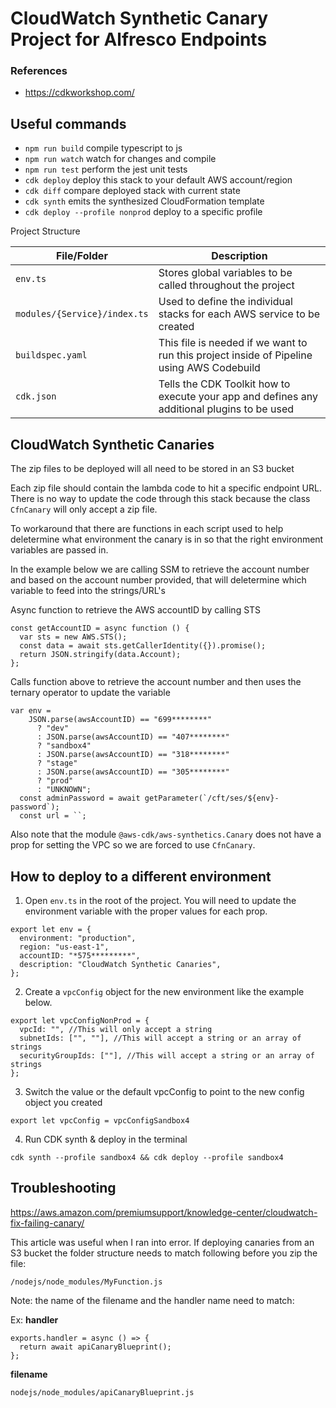 # CloudWatch Synthetic Canary Project for Alfresco Endpoints

### References

- https://cdkworkshop.com/

## Useful commands

- `npm run build` compile typescript to js
- `npm run watch` watch for changes and compile
- `npm run test` perform the jest unit tests
- `cdk deploy` deploy this stack to your default AWS account/region
- `cdk diff` compare deployed stack with current state
- `cdk synth` emits the synthesized CloudFormation template
- `cdk deploy --profile nonprod` deploy to a specific profile

Project Structure

| File/Folder                  | Description                                                                                 |
| ---------------------------- | ------------------------------------------------------------------------------------------- |
| `env.ts`                     | Stores global variables to be called throughout the project                                 |
| `modules/{Service}/index.ts` | Used to define the individual stacks for each AWS service to be created                     |
| `buildspec.yaml`             | This file is needed if we want to run this project inside of Pipeline using AWS Codebuild   |
| `cdk.json`                   | Tells the CDK Toolkit how to execute your app and defines any additional plugins to be used |

## CloudWatch Synthetic Canaries

The zip files to be deployed will all need to be stored in an S3 bucket

Each zip file should contain the lambda code to hit a specific endpoint URL. There is no way to update the code through this stack because the class `CfnCanary` will only accept a zip file.

To workaround that there are functions in each script used to help deletermine what environment the canary is in so that the right environment variables are passed in.

In the example below we are calling SSM to retrieve the account number and based on the account number provided, that will deletermine which variable to feed into the strings/URL's

Async function to retrieve the AWS accountID by calling STS

```
const getAccountID = async function () {
  var sts = new AWS.STS();
  const data = await sts.getCallerIdentity({}).promise();
  return JSON.stringify(data.Account);
};
```

Calls function above to retrieve the account number and then uses the ternary operator to update the variable

```
var env =
    JSON.parse(awsAccountID) == "699********"
      ? "dev"
      : JSON.parse(awsAccountID) == "407********"
      ? "sandbox4"
      : JSON.parse(awsAccountID) == "318********"
      ? "stage"
      : JSON.parse(awsAccountID) == "305********"
      ? "prod"
      : "UNKNOWN";
  const adminPassword = await getParameter(`/cft/ses/${env}-password`);
  const url = ``;
```

Also note that the module `@aws-cdk/aws-synthetics.Canary` does not have a prop for setting the VPC so we are forced to use `CfnCanary`.

## How to deploy to a different environment

1. Open `env.ts` in the root of the project. You will need to update the environment variable with the proper values for each prop.

```
export let env = {
  environment: "production",
  region: "us-east-1",
  accountID: "*575*********",
  description: "CloudWatch Synthetic Canaries",
};
```

2. Create a `vpcConfig` object for the new environment like the example below.

```
export let vpcConfigNonProd = {
  vpcId: "", //This will only accept a string
  subnetIds: ["", ""], //This will accept a string or an array of strings
  securityGroupIds: [""], //This will accept a string or an array of strings
};
```

3. Switch the value or the default vpcConfig to point to the new config object you created

```
export let vpcConfig = vpcConfigSandbox4
```

4. Run CDK synth & deploy in the terminal

```
cdk synth --profile sandbox4 && cdk deploy --profile sandbox4
```

## Troubleshooting

https://aws.amazon.com/premiumsupport/knowledge-center/cloudwatch-fix-failing-canary/

This article was useful when I ran into error. If deploying canaries from an S3 bucket the folder structure needs to match following before you zip the file:

```
/nodejs/node_modules/MyFunction.js
```

Note: the name of the filename and the handler name need to match:

Ex:
**handler**

```
exports.handler = async () => {
  return await apiCanaryBlueprint();
};
```

**filename**

```
nodejs/node_modules/apiCanaryBlueprint.js

```

